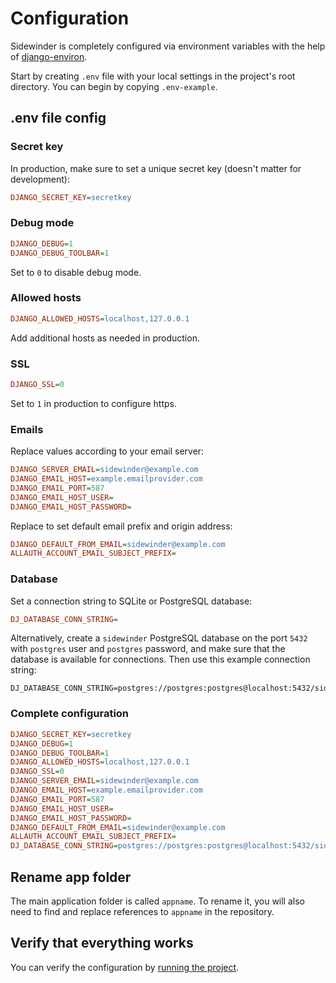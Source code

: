 # Configuration

Sidewinder is completely configured via environment variables with the help of [django-environ](https://django-environ.readthedocs.io/en/latest/).

Start by creating `.env` file with your local settings in the project's root directory. You can begin by copying `.env-example`.

## .env file config

### Secret key

In production, make sure to set a unique secret key (doesn't matter for development):

```ini
DJANGO_SECRET_KEY=secretkey
```

### Debug mode

```ini
DJANGO_DEBUG=1
DJANGO_DEBUG_TOOLBAR=1
```

Set to `0` to disable debug mode.

### Allowed hosts

```ini
DJANGO_ALLOWED_HOSTS=localhost,127.0.0.1
```

Add additional hosts as needed in production.

### SSL

```ini
DJANGO_SSL=0
```

Set to `1` in production to configure https.

### Emails

Replace values according to your email server:

```ini
DJANGO_SERVER_EMAIL=sidewinder@example.com
DJANGO_EMAIL_HOST=example.emailprovider.com
DJANGO_EMAIL_PORT=587
DJANGO_EMAIL_HOST_USER=
DJANGO_EMAIL_HOST_PASSWORD=
```

Replace to set default email prefix and origin address:

```ini
DJANGO_DEFAULT_FROM_EMAIL=sidewinder@example.com
ALLAUTH_ACCOUNT_EMAIL_SUBJECT_PREFIX=
```

### Database

Set a connection string to SQLite or PostgreSQL database:

```ini
DJ_DATABASE_CONN_STRING=
```

Alternatively, create a `sidewinder` PostgreSQL database on the port `5432` with `postgres` user and `postgres` password, and make sure that the database is available for connections. Then use this example connection string:

```
DJ_DATABASE_CONN_STRING=postgres://postgres:postgres@localhost:5432/sidewinder
```

### Complete configuration

```ini
DJANGO_SECRET_KEY=secretkey
DJANGO_DEBUG=1
DJANGO_DEBUG_TOOLBAR=1
DJANGO_ALLOWED_HOSTS=localhost,127.0.0.1
DJANGO_SSL=0
DJANGO_SERVER_EMAIL=sidewinder@example.com
DJANGO_EMAIL_HOST=example.emailprovider.com
DJANGO_EMAIL_PORT=587
DJANGO_EMAIL_HOST_USER=
DJANGO_EMAIL_HOST_PASSWORD=
DJANGO_DEFAULT_FROM_EMAIL=sidewinder@example.com
ALLAUTH_ACCOUNT_EMAIL_SUBJECT_PREFIX=
DJ_DATABASE_CONN_STRING=postgres://postgres:postgres@localhost:5432/sidewinder
```

## Rename app folder

The main application folder is called `appname`. To rename it, you will also need to find and replace references to `appname` in the repository.

## Verify that everything works

You can verify the configuration by [running the project](run.md).

